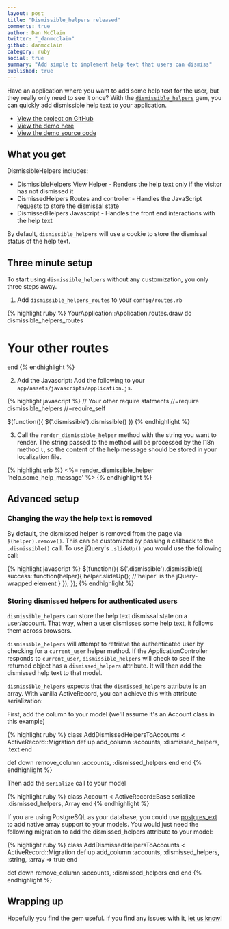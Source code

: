 ```yaml
---
layout: post
title: "Dismissible_helpers released"
comments: true
author: Dan McClain
twitter: "_danmcclain"
github: danmcclain
category: ruby
social: true
summary: "Add simple to implement help text that users can dismiss"
published: true
---
```


Have an application where you want to add some help text for the user,
but they really only need to see it once? With the
[`dismissible_helpers`](https://github.com/dockyard/dismissible_helpers)
gem, you can quickly add dismissible help text to your application.

* [View the project on GitHub](https://github.com/dockyard/dismissible_helpers)
* [View the demo here](http://dismissible-helpers-example.herokuapp.com/)
* [View the demo source code](https://github.com/dockyard/dismissible_helpers_example)

## What you get

DismissibleHelpers includes:

 * DismissibleHelpers View Helper - Renders the help text only if the visitor
has not dismissed it
 * DismissedHelpers Routes and controller - Handles the JavaScript requests
to store the dismissal state
 * DismissedHelpers Javascript - Handles the front end interactions with
the help text

By default, `dismissible_helpers` will use a cookie to store the
dismissal status of the help text.

## Three minute setup

To start using `dismissible_helpers` without any customization, you only
three steps away.

 1. Add `dismissible_helpers_routes` to your `config/routes.rb`

{% highlight ruby %}
YourApplication::Application.routes.draw do
  dismissible_helpers_routes

  # Your other routes
end
{% endhighlight %}

 2. Add the Javascript: Add the following to your `app/assets/javascripts/application.js`.

{% highlight javascript %}
// Your other require statments
//=require dismissible_helpers
//=require_self

$(function(){
  $('.dismissible').dismissible()
})
{% endhighlight %}

 3. Call the `render_dismissible_helper` method with the string you want to
render. The string passed to the method will be processed by the I18n method
`t`, so the content of the help message should be stored in your localization
file.

{% highlight erb %}
<%= render_dismissible_helper 'help.some_help_message' %>
{% endhighlight %}


## Advanced setup

### Changing the way the help text is removed

By default, the dismissed helper is removed from the page via
`$(helper).remove()`. This can be customized by passing a callback to the
`.dismissible()` call. To use jQuery's `.slideUp()` you would use the
following call:

{% highlight javascript %}
$(function(){
  $('.dismissible').dismissible({
    success: function(helper){
      helper.slideUp(); //'helper' is the jQuery-wrapped element
    }
  });
});
{% endhighlight %}

### Storing dismissed helpers for authenticated users

`dismissible_helpers` can store the help text dismissal state on a
user/account. That way, when a user dismisses some help text, it follows
them across browsers.

`dismissible_helpers` will attempt to retrieve the authenticated user by
checking for a `current_user` helper method. If the
ApplicationController responds to `current_user`, `dismissible_helpers`
will check to see if the returned object has a `dismissed_helpers`
attribute. It will then add the dismissed help text to that model.

`dismissible_helpers` expects that the `dismissed_helpers` attribute is
an array. With vanilla ActiveRecord, you can achieve this with attribute
serialization:

First, add the column to your model (we'll assume it's an Account class
in this example)

{% highlight ruby %}
class AddDismissedHelpersToAccounts < ActiveRecord::Migration
  def up
    add_column :accounts, :dismissed_helpers, :text
  end

  def down
    remove_column :accounts, :dismissed_helpers
  end
end
{% endhighlight %}

Then add the `serialize` call to your model

{% highlight ruby %}
class Account < ActiveRecord::Base
  serialize :dismissed_helpers, Array
end
{% endhighlight %}

If you are using PostgreSQL as your database, you could use
[postgres_ext](https://github.com/dockyard/postgres_ext) to
add native array support to your models. You would just need the
following migration to add the dismissed_helpers attribute
to your model:

{% highlight ruby %}
class AddDismissedHelpersToAccounts < ActiveRecord::Migration
  def up
    add_column :accounts, :dismissed_helpers, :string, :array => true
  end

  def down
    remove_column :accounts, :dismissed_helpers
  end
end
{% endhighlight %}

## Wrapping up

Hopefully you find the gem useful. If you find any issues with it, 
[let us know](https://github.com/dockyard/dismissible_helpers/issues)!

